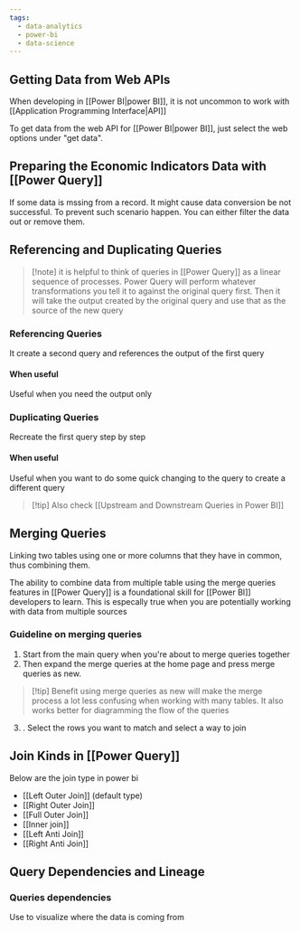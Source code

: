 ```yaml
---
tags:
  - data-analytics
  - power-bi
  - data-science
---
```

## Getting Data from Web APIs
When developing in [[Power  BI|power BI]], it is not uncommon to work with [[Application Programming Interface|API]] 

To get data from the web API for [[Power  BI|power BI]], just select the web options under "get data". 

## Preparing the Economic Indicators Data with [[Power Query]]
If some data is mssing from a record. It might cause data conversion be not successful. To prevent such scenario happen. You can either filter the data out or remove them.


## Referencing and Duplicating Queries

> [!note] it is helpful to think of queries in [[Power Query]] as a linear sequence of processes. 
> Power Query will perform whatever transformations you tell it to against the original query first. Then it will take the output created by the original query and use that as the source of the new query

### Referencing Queries
It create a second query and references the output of the first query
#### When useful
Useful when you need the output only

### Duplicating Queries
Recreate the first query step by step 
#### When useful
Useful when you want to do some quick changing to the query to create a different query

> [!tip] Also check [[Upstream and Downstream Queries in Power BI]]


## Merging Queries
Linking two tables using one or more columns that they have in common, thus combining them.

The ability to combine data from multiple table using the merge queries features in [[Power Query]] is a foundational skill for [[Power  BI]] developers to learn. This is especally true when you are potentially working with data from multiple sources

### Guideline on merging queries
1. Start from the main query when you're about to merge queries together
2. Then expand the merge queries at the home page and press merge queries as new.
> [!tip] Benefit using merge queries as new will make the merge process a lot less confusing when working with many tables. It also works better for diagramming the flow of the queries
3. . Select the rows you want to match and select a way to join

## Join Kinds in [[Power Query]]
Below are the join type in power bi
- [[Left Outer Join]] (default type) 
- [[Right Outer Join]] 
- [[Full Outer Join]]
- [[Inner join]]
- [[Left Anti Join]]
- [[Right Anti Join]]

## Query Dependencies and Lineage

### Queries dependencies
Use to visualize where the data is coming from